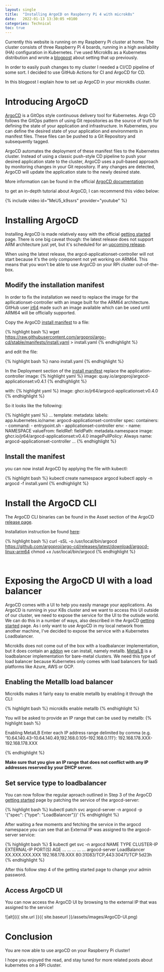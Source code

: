 ```yaml
---
layout: single
title:  "Installing ArgoCD on Raspberry Pi 4 with microk8s"
date:   2022-01-13 13:30:05 +0100
categories: Technical
toc: true
---
```


Currently this website is running on my Raspberry Pi cluster at home.
The cluster consists of three Raspberry Pi 4 boards, running in a high availability (HA) configuration in Kubernetes.
I've used Microk8s as a Kubernetes distribution and wrote a [blogpost]() about setting that up previously.

In order to easily push changes to my cluster I needed a CI/CD pipeline of some sort.
I decided to use GitHub Actions for CI and ArgoCD for CD. 

In this blogpost I explain how to set up ArgoCD in your microk8s cluster. 

# Introducing ArgoCD

[ArgoCD](https://argoproj.github.io/cd/) is a GitOps style continuous delivery tool for Kubernetes.
Argo CD follows the GitOps pattern of using Git repositories as the source of truth for defining the state of your application and infrastructure. 
In Kubernetes, you can define the desired state of your application and environments in manifest files.
These files can be pushed to a Git Repository and subsequently tagged.  

ArgoCD automates the deployment of these manifest files to the Kubernetes cluster.
Instead of using a classic push-style CD pipeline to push your desired application state to the cluster, ArgoCD uses a pull-based approach by monitoring changes in your Git repository.
If any changes are detected, ArgoCD will update the application state to the newly desired state.

More information can be found in the official [ArgoCD documentation](https://argo-cd.readthedocs.io/en/stable/)

to get an in-depth tutorial about ArgoCD, I can recommend this video below:

{% include video id="MeU5_k9ssrs" provider="youtube" %}


# Installing ArgoCD

Installing ArgoCD is made relatively easy with the official [getting started](https://argo-cd.readthedocs.io/en/stable/getting_started/) page.
There is one big caveat though: the latest release does not support ARM architecture just yet, but it's scheduled for an [upcoming release](https://blog.argoproj.io/argo-cd-v2-3-release-candidate-a5b8cf11b0d3).  

When using the latest release, the argcd-applicationset-controller will not start because it's the only component not yet working on ARM64.
This means that you won't be able to use ArgoCD on your RPi cluster out-of-the-box.

## Modify the installation manifest
In order to fix the installation we need to replace the image for the apllicationset-controller with an image built for the ARM64 architecture.
GitHub user [jr64](https://github.com/argoproj/argo-cd/issues/8394#issuecomment-1046013264) made such an image available which can be used until ARM64 will be officially supported.

Copy the ArgoCD [install manifest](https://raw.githubusercontent.com/argoproj/argo-cd/stable/manifests/install.yaml) to a file:

{% highlight bash %}
wget https://raw.githubusercontent.com/argoproj/argo-cd/stable/manifests/install.yaml > install.yaml
{% endhighlight %}

and edit the file:

{% highlight bash %}
nano install.yaml
{% endhighlight %}

In the Deployment section of the [install manifest](https://raw.githubusercontent.com/argoproj/argo-cd/stable/manifests/install.yaml) replace the application-controller image:
{% highlight yaml %}
image: quay.io/argoproj/argocd-applicationset:v0.4.1
{% endhighlight %}

with:
{% highlight yaml %}
image: ghcr.io/jr64/argocd-applicationset:v0.4.0
{% endhighlight %}

So it looks like the following:

{% highlight yaml %}
...
  template:
    metadata:
      labels:
        app.kubernetes.io/name: argocd-applicationset-controller
    spec:
      containers:
      - command:
        - entrypoint.sh
        - applicationset-controller
        env:
        - name: NAMESPACE
          valueFrom:
            fieldRef:
              fieldPath: metadata.namespace
        image: ghcr.io/jr64/argocd-applicationset:v0.4.0
        imagePullPolicy: Always
        name: argocd-applicationset-controller
...
{% endhighlight %}

## Install the manifest

you can now install ArgoCD by applying the file with kubectl:

{% highlight bash %}
kubectl create namespace argocd
kubectl apply -n argocd -f install.yaml
{% endhighlight %}


# Install the ArgoCD CLI
The ArgoCD CLI binaries can be found in the Asset section of the ArgoCD [release page](https://github.com/argoproj/argo-cd/releases/tag/v2.3.3). 

Installation instruction be found [here](https://argo-cd.readthedocs.io/en/stable/cli_installation/):

{% highlight bash %}
curl -sSL -o /usr/local/bin/argocd https://github.com/argoproj/argo-cd/releases/latest/download/argocd-linux-arm64
chmod +x /usr/local/bin/argocd
{% endhighlight %}

<pre>

</pre>

# Exposing the ArgoCD UI with a load balancer

ArgoCD comes with a UI to help you easily manage your applications. As ArgoCD is running in your K8s cluster and we want to access this UI outside of our cluster, we need to expose the service for the UI to the outisde world. We can do this in a number of ways, also described in the ArgoCD [getting started](https://argo-cd.readthedocs.io/en/stable/getting_started/) page. As i only want to use ArgoCD in my local network from another machine, I've decided to expose the service with a Kubernetes Loadbalancer. 

Microk8s does not come out of the box with a loadbalancer implementation, but it does contain an [addon](https://microk8s.io/docs/addon-metallb) we can install, namely metallb. [MetalLB](https://microk8s.io/docs/addon-metallb) is a loadbalancer implementation for bare-metal clusters. We need this type of load balancer because Kubernetes only comes with load balancers for IaaS platforms like Azure, AWS or GCP. 

## Enabling the Metallb load balancer

Microk8s makes it fairly easy to enable metallb by enabling it through the CLI:

{% highlight bash %}
microk8s enable metallb
{% endhighlight %}

You will be asked to provide an IP range that can be used by metallb: 
{% highlight bash %}

Enabling MetalLB
Enter each IP address range delimited by comma (e.g. 
‘10.64.140.43–10.64.140.49,192.168.0.105–192.168.0.111’): 
192.168.178.XXX-192.168.178.XXX

{% endhighlight %}

**Make sure that you give an IP range that does not conflict with any IP addresses reserved by your DHCP server.**

## Set service type to loadbalancer

You can now follow the regular aproach outlined in Step 3 of the ArgoCD [getting started](https://argo-cd.readthedocs.io/en/stable/getting_started/) page by patching the service of the argocd-server:

{% highlight bash %}
kubectl patch svc argocd-server -n argocd -p '{"spec": {"type": "LoadBalancer"}}'
{% endhighlight %}

After waiting a few moments and fetching the service in the argocd namespace you can see that an External IP was assigned to the argocd-server service:

{% highlight bash %}
$ kubectl get svc -n argocd
NAME                                      TYPE           CLUSTER-IP       EXTERNAL-IP       PORT(S)                      AGE
...                                       ...            ...              ...               ...
argocd-server                             LoadBalancer   XX.XXX.XXX.XXX   192.168.178.XXX   80:31083/TCP,443:30471/TCP   5d23h  
{% endhighlight %}

After this follow step 4 of the getting started page to change your admin password.

## Access ArgoCD UI
You can now access the ArgoCD UI by browsing to the external IP that was assigned to the service!

![alt]({{ site.url }}{{ site.baseurl }}/assets/images/ArgoCD-UI.png)

# Conclusion
You are now able to use argoCD on your Raspberry Pi cluster!

I hope you enjoyed the read, and stay tuned for more related posts about kubernetes on a RPi cluster.



